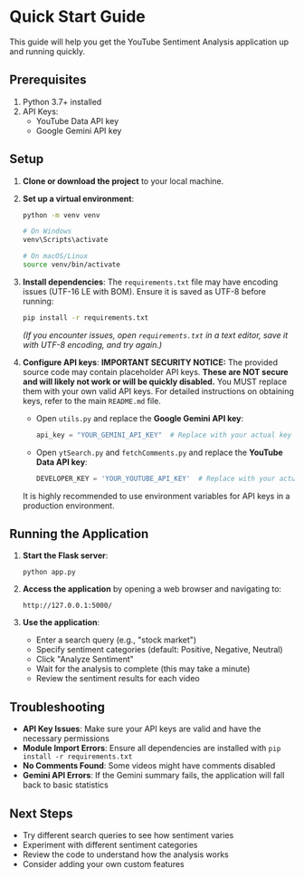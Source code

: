 # Quick Start Guide

This guide will help you get the YouTube Sentiment Analysis application up and running quickly.

## Prerequisites

1. Python 3.7+ installed
2. API Keys:
   - YouTube Data API key
   - Google Gemini API key

## Setup

1. **Clone or download the project** to your local machine.

2. **Set up a virtual environment**:
   ```bash
   python -m venv venv
   
   # On Windows
   venv\Scripts\activate
   
   # On macOS/Linux
   source venv/bin/activate
   ```

3. **Install dependencies**:
   The `requirements.txt` file may have encoding issues (UTF-16 LE with BOM). Ensure it is saved as UTF-8 before running:
   ```bash
   pip install -r requirements.txt
   ```
   *(If you encounter issues, open `requirements.txt` in a text editor, save it with UTF-8 encoding, and try again.)*

4. **Configure API keys**:
   **IMPORTANT SECURITY NOTICE:** The provided source code may contain placeholder API keys. **These are NOT secure and will likely not work or will be quickly disabled.** You MUST replace them with your own valid API keys. For detailed instructions on obtaining keys, refer to the main `README.md` file.

   - Open `utils.py` and replace the **Google Gemini API key**:
     ```python
     api_key = "YOUR_GEMINI_API_KEY"  # Replace with your actual key
     ```
   - Open `ytSearch.py` and `fetchComments.py` and replace the **YouTube Data API key**:
     ```python
     DEVELOPER_KEY = 'YOUR_YOUTUBE_API_KEY'  # Replace with your actual key
     ```
   It is highly recommended to use environment variables for API keys in a production environment.

## Running the Application

1. **Start the Flask server**:
   ```
   python app.py
   ```

2. **Access the application** by opening a web browser and navigating to:
   ```
   http://127.0.0.1:5000/
   ```

3. **Use the application**:
   - Enter a search query (e.g., "stock market")
   - Specify sentiment categories (default: Positive, Negative, Neutral)
   - Click "Analyze Sentiment"
   - Wait for the analysis to complete (this may take a minute)
   - Review the sentiment results for each video

## Troubleshooting

- **API Key Issues**: Make sure your API keys are valid and have the necessary permissions
- **Module Import Errors**: Ensure all dependencies are installed with `pip install -r requirements.txt`
- **No Comments Found**: Some videos might have comments disabled
- **Gemini API Errors**: If the Gemini summary fails, the application will fall back to basic statistics

## Next Steps

- Try different search queries to see how sentiment varies
- Experiment with different sentiment categories
- Review the code to understand how the analysis works
- Consider adding your own custom features 